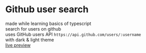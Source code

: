 
# Github user search
made while learning basics of typescript<br/>
search for users on github <br/>
uses GitHub users API `https://api.github.com/users/:username` <br/>
with dark & light theme <br/>
[live preview](https://jasonbanboa.github.io/Github-user-search/)
